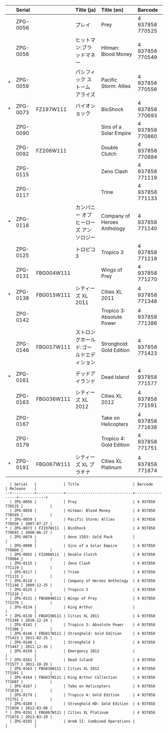 ||Serial||Title (ja)|Title (en)|Barcode|
|:-:|:-|:-|:-|:-|:-|
||ZPG-0056||プレイ|Prey|4 937858 770525|
||ZPG-0058||ヒットマン:ブラッドマネー|Hitman: Blood Money|4 937858 770549|
|*|ZPG-0059||パシフィック ストーム アライズ|Pacific Storm: Allies|4 937858 770556|
|*|ZPG-0073|FZ197W111|バイオショック|BioShock|4 937858 770693|
||ZPG-0090|||Sins of a Solar Empire|4 937858 770860|
||ZPG-0092|FZ206W111||Double Clutch|4 937858 770884|
||ZPG-0115|||Zeno Clash|4 937858 771119|
||ZPG-0117|||Trine|4 937858 771133|
|*|ZPG-0118||カンパニー オブ ヒーローズ アンソロジー|Company of Heroes Anthology|4 937858 771140|
||ZPG-0125||トロピコ3|Tropico 3|4 937858 771218|
||ZPG-0131|FBG004W111||Wings of Prey|4 937858 771270|
|*|ZPG-0138|FBG015W111|シティーズ XL 2011|Cities XL 2011|4 937858 771348|
||ZPG-0142|||Tropico 3: Absolute Power|4 937858 771386|
||ZPG-0146|FBG017W111|ストロングホールド:ゴールドエディション|Stronghold: Gold Edition|4 937858 771423|
|*|ZPG-0161||デッドアイランド|Dead Island|4 937858 771577|
||ZPG-0163|FBG036W111|シティーズ XL 2012|Cities XL 2012|4 937858 771591|
||ZPG-0167|||Take on Helicopters|4 937858 771638|
||ZPG-0179|||Tropico 4: Gold Edition|4 937858 771751|
|*|ZPG-0191|FBG067W111|シティーズ XL プラチナ|Cities XL Platinum|4 937858 771874|


```
  | Serial   |            | Title                        | Barcode         | Release    |
--+----------+------------+------------------------------+-----------------+------------+
  | ZPG-0056 |            | Prey                         | 4 937858 770525 |            |
  | ZPG-0058 |            | Hitman: Blood Money          | 4 937858 770549 |            |
* | ZPG-0059 |            | Pacific Storm: Allies        | 4 937858 770556 | 2007-07-27 |
* | ZPG-0073 | FZ197W111  | BioShock                     | 4 937858 770693 | 2008-06-27 |
  | ZPG-0079 |            | Anno 1503: Gold Pack         |                 |            |
  | ZPG-0090 |            | Sins of a Solar Empire       | 4 937858 770860 |            |
  | ZPG-0092 | FZ206W111  | Double Clutch                | 4 937858 770884 |            |
  | ZPG-0115 |            | Zeno Clash                   | 4 937858 771119 |            |
  | ZPG-0117 |            | Trine                        | 4 937858 771133 |            |
* | ZPG-0118 |            | Company of Heroes Anthology  | 4 937858 771140 | 2009-12-25 |
  | ZPG-0125 |            | Tropico 3                    | 4 937858 771218 |            |
  | ZPG-0131 | FBG004W111 | Wings of Prey                | 4 937858 771270 |            |
  | ZPG-0134 |            | King Arthur                  |                 |            |
* | ZPG-0138 | FBG015W111 | Cities XL 2011               | 4 937858 771348 | 2010-12-24 |
  | ZPG-0142 |            | Tropico 3: Absolute Power    | 4 937858 771386 |            |
  | ZPG-0146 | FBG017W111 | Stronghold: Gold Edition     | 4 937858 771423 | 2011-02-25 |
  | ZPG-0148 |            | Stronghold 3                 | 4 937858 771447 | 2011-12-16 |
  | ZPG-0150 |            | Emergency 2012               |                 |            |
* | ZPG-0161 |            | Dead Island                  | 4 937858 771577 | 2011-10-20 |
  | ZPG-0163 | FBG036W111 | Cities XL 2012               | 4 937858 771591 |            |
  | ZPG-0164 | FBG037W111 | King Arthur Collection       | 4 937858 771607 |            |
  | ZPG-0167 |            | Take on Helicopters          | 4 937858 771638 |            |
  | ZPG-0179 |            | Tropico 4: Gold Edition      | 4 937858 771751 |            |
  | ZPG-0189 |            | Stronghold HD: Gold Edition  | 4 937858 771850 | 2013-03-08 |
* | ZPG-0191 | FBG067W111 | Cities XL Platinum           | 4 937858 771874 | 2013-03-29 |
  | ZPG-0192 |            | ArmA II: Combined Operations |                 |            |
```
